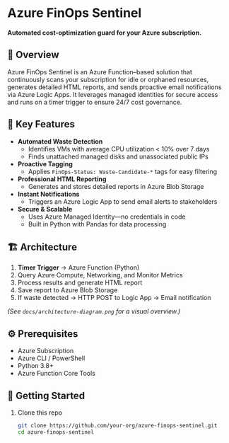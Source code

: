 # Azure FinOps Sentinel

**Automated cost-optimization guard for your Azure subscription.**

## 🚀 Overview

Azure FinOps Sentinel is an Azure Function–based solution that continuously scans your subscription for idle or orphaned resources, generates detailed HTML reports, and sends proactive email notifications via Azure Logic Apps. It leverages managed identities for secure access and runs on a timer trigger to ensure 24/7 cost governance.

## 🔑 Key Features

- **Automated Waste Detection**  
  - Identifies VMs with average CPU utilization < 10% over 7 days  
  - Finds unattached managed disks and unassociated public IPs  
- **Proactive Tagging**  
  - Applies `FinOps-Status: Waste-Candidate-*` tags for easy filtering  
- **Professional HTML Reporting**  
  - Generates and stores detailed reports in Azure Blob Storage  
- **Instant Notifications**  
  - Triggers an Azure Logic App to send email alerts to stakeholders  
- **Secure & Scalable**  
  - Uses Azure Managed Identity—no credentials in code  
  - Built in Python with Pandas for data processing  

## 🏗️ Architecture

1. **Timer Trigger** → Azure Function (Python)  
2. Query Azure Compute, Networking, and Monitor Metrics  
3. Process results and generate HTML report  
4. Save report to Azure Blob Storage  
5. If waste detected → HTTP POST to Logic App → Email notification  

*(See `docs/architecture-diagram.png` for a visual overview.)*

## ⚙️ Prerequisites

- Azure Subscription  
- Azure CLI / PowerShell  
- Python 3.8+  
- Azure Function Core Tools  

## 🚀 Getting Started

1. Clone this repo  
   ```bash
   git clone https://github.com/your-org/azure-finops-sentinel.git
   cd azure-finops-sentinel
